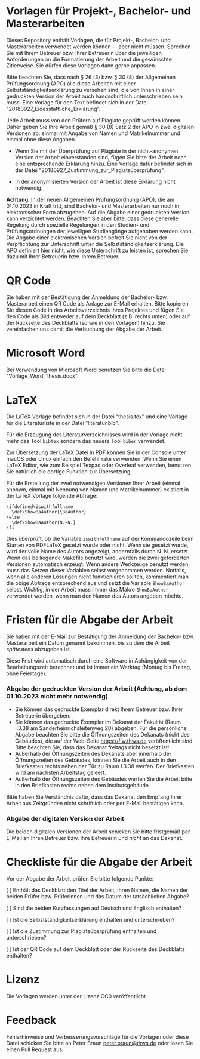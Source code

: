 Vorlagen für Projekt-, Bachelor- und Masterarbeiten
===================================================

Dieses Repository enthält Vorlagen, die für Projekt-, Bachelor- und Masterarbeiten verwendet werden können -- aber nicht müssen. Sprechen Sie mit Ihrem Betreuer bzw. Ihrer Betreuerin über die jeweiligen Anforderungen an die Formatierung der Arbeit und die gewünschte Zitierweise. Sie dürfen diese Vorlagen dann gerne anpassen.

Bitte beachten Sie, dass nach § 26 (3) bzw. § 30 (8) der Allgemeinen Prüfungsordnung (APO) alle diese Arbeiten mit einer Selbstständigkeitserklärung zu versehen sind, die von Ihnen in einer gedruckten Version der Arbeit auch handschriftlich unterschrieben sein muss. Eine Vorlage für den Text befindet sich in der Datei "20180927_Eidesstattliche_Erklärung".

Jede Arbeit muss von den Prüfern auf Plagiate geprüft werden können. Daher geben Sie Ihre Arbeit gemäß § 30 (8) Satz 2 der APO in zwei digitalen Versionen ab: einmal mit Angabe von Namen und Matrikelnummer und einmal ohne diese Angaben.

* Wenn Sie mit der Überprüfung auf Plagiate in der nicht-anonymen Version der Arbeit einverstanden sind, fügen Sie bitte der Arbeit noch eine entsprechende Erklärung hinzu. Eine Vorlage dafür befindet sich in der Datei "20180927_Zustimmung_zur_Plagiatsüberprüfung".

* In der anonymisierten Version der Arbeit ist diese Erklärung nicht notwendig.

**Achtung**: In der neuen Allgemeinen Prüfungsordnung (APO), die am 01.10.2023 in Kraft tritt, sind Bachelor- und Masterarbeiten nur noch in elektronischer Form abzugeben. Auf die Abgabe einer gedruckten Version kann verzichtet werden. Beachten Sie aber bitte, dass diese generelle Regelung durch spezielle Regelungen in den Studien- und Prüfungsordnungen der jeweiligen Studiengänge aufgehoben werden kann. Die Abgabe einer elektronischen Version befreit Sie nicht von der Verpflichtung zur Unterschrift unter die Selbstständigkeitserklärung. Die APO definiert hier nicht, wie diese Unterschrift zu leisten ist, sprechen Sie dazu mit Ihrer Betreuerin bzw. Ihrem Betreuer.

# QR Code

Sie haben mit der Bestätigung der Anmeldung der Bachelor- bzw. Masterarbeit
einen QR Code als Anlage zur E-Mail erhalten. Bitte kopieren Sie diesen Code
in das Arbeitsverzeichnis Ihres Projektes und fügen Sie den Code als Bild
entweder auf dem Deckblatt (z.B. rechts unten) oder auf der Rückseite des
Deckblatts (so wie in den Vorlagen) hinzu. Sie vereinfachen uns damit
die Verbuchung der Abgabe der Arbeit.

# Microsoft Word

Bei Verwendung von Microsoft Word benutzen Sie bitte die Datei "Vorlage_Word_Thesis.docx".

# LaTeX

Die LaTeX Vorlage befindet sich in der Datei "thesis.tex" und eine Vorlage für die Literaturliste in der Datei "literatur.bib".

Für die Erzeugung des Literaturverzeichnisses wird in der Vorlage nicht mehr das Tool ```bibtex``` sondern das neuere Tool ```biber``` verwendet.

Zur Übersetzung der LaTeX Datei in PDF können Sie in der Console unter macOS oder Linux einfach
den Befehl ```make``` verwenden. Wenn Sie einen LaTeX Editor, wie zum Beispiel
Texpad oder Overleaf verwenden, benutzen Sie natürlich die dortige Funktion
zur Übersetzung.

Für die Erstellung der zwei notwendigen Versionen Ihrer Arbeit (einmal anonym, einmal mit Nennung von Namen und Matrikelnummer) existiert in der LaTeX Vorlage  folgende Abfrage:

```
\ifdefined\iswithfullname
  \def\ShowBaAuthor{\BaAuthor}
\else
  \def\ShowBaAuthor{N.~N.}
\fi
```

Dies überprüft, ob die Variable `iswithfullname` auf der Kommandozeile beim Starten von PDFLaTeX gesetzt wurde oder nicht. Wenn sie gesetzt wurde, wird der volle Name des Autors angezeigt, andernfalls durch N. N. ersetzt. Wenn das beiliegende Makefile benutzt wird, werden die zwei geforderten Versionen automatisch erzeugt. Wenn andere Werkzeuge benutzt werden, muss das Setzen dieser Variablen selbst vorgenommen werden. Notfalls, wenn alle anderen Lösungen nicht funktionieren sollten, kommentiert man die obige Abfrage entsprechend aus und setzt die
Variable `ShowBaAuthor` selbst. Wichtig, in der Arbeit muss immer das Makro `ShowBaAuthor` verwendet werden, wenn man den Namen des Autors angeben möchte.

# Fristen für die Abgabe der Arbeit

Sie haben mit der E-Mail zur Bestätigung der Anmeldung der Bachelor- bzw. Masterarbeit ein Datum genannt bekommen, bis zu dem die Arbeit *spätestens* abzugeben ist. 

Diese Frist wird automatisch durch eine Software in Abhängigkeit von der Bearbeitungszeit berechnet und ist immer ein Werktag (Montag bis Freitag, ohne Feiertage).

### Abgabe der gedruckten Version der Arbeit (Achtung, ab dem 01.10.2023 nicht mehr notwendig)

* Sie können das gedruckte Exemplar direkt Ihrem Betreuer bzw. Ihrer Betreuerin
übergeben.
* Sie können das gedruckte Exemplar im Dekanat der Fakultät (Raum I.3.38 am Sanderheinrichsleitenweg 20) abgeben. Für die persönliche Abgabe beachten Sie bitte die Öffnungszeiten des Dekanats (nicht des Gebäudes), die auf der Web-Seite https://fiw.thws.de veröffentlicht sind. Bitte beachten Sie, dass das Dekanat freitags nicht besetzt ist!
* Außerhalb der Öffnungszeiten des Dekanats aber innerhalb der Öffnungszeiten des Gebäudes, können Sie die Arbeit auch in den Briefkasten rechts neben der Tür zu Raum I.3.38 werfen. Der Briefkasten wird am nächsten Arbeitstag geleert.
* Außerhalb der Öffnungszeiten des Gebäudes werfen Sie die Arbeit bitte in den Briefkasten rechts neben dem Institutsgebäude.

Bitte haben Sie Verständnis dafür, dass das Dekanat den Empfang Ihrer Arbeit aus Zeitgründen nicht schriftlich oder per E-Mail bestätigen kann.

### Abgabe der digitalen Version der Arbeit

Die beiden digitalen Versionen der Arbeit schicken Sie bitte fristgemäß per E-Mail
an Ihren Betreuer bzw. Ihre Betreuerin und *nicht* an das Dekanat.

# Checkliste für die Abgabe der Arbeit

Vor der Abgabe der Arbeit prüfen Sie bitte folgende Punkte:

[ ] Enthält das Deckblatt den Titel der Arbeit, Ihren Namen, die Namen der beiden Prüfer bzw. Prüferinnen und das Datum der tatsächlichen Abgabe?

[ ] Sind die beiden Kurzfassungen auf Deutsch und Englisch enthalten?

[ ] Ist die Selbstständigkeitserklärung enthalten und unterschrieben?

[ ] Ist die Zustimmung zur Plagiatsüberprüfung enthalten und unterschrieben?

[ ] Ist der QR Code auf dem Deckblatt oder der Rückseite des Deckblatts enthalten?

# Lizenz

Die Vorlagen werden unter der Lizenz CC0 veröffentlicht.

# Feedback

Fehlerhinweise und Verbesserungsvorschläge für die Vorlagen oder diese Datei schicken Sie bitte an Peter Braun <peter.braun@thws.de> oder lösen Sie einen Pull Request aus.
